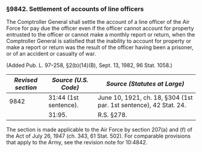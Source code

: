 ### §9842. Settlement of accounts of line officers ###

The Comptroller General shall settle the account of a line officer of the Air Force for pay due the officer even if the officer cannot account for property entrusted to the officer or cannot make a monthly report or return, when the Comptroller General is satisfied that the inability to account for property or make a report or return was the result of the officer having been a prisoner, or of an accident or casualty of war.

(Added Pub. L. 97–258, §2(b)(14)(B), Sept. 13, 1982, 96 Stat. 1058.)

|*Revised section*|*Source (U.S. Code)* |                  *Source (Statutes at Large)*                   |
|-----------------|---------------------|-----------------------------------------------------------------|
|      9842       |31:44 (1st sentence).|June 10, 1921, ch. 18, §304 (1st par. 1st sentence), 42 Stat. 24.|
|                 |       31:95.        |                           R.S. §278.                            |

The section is made applicable to the Air Force by section 207(a) and (f) of the Act of July 26, 1947 (ch. 343, 61 Stat. 502). For comparable provisions that apply to the Army, see the revision note for 10:4842.